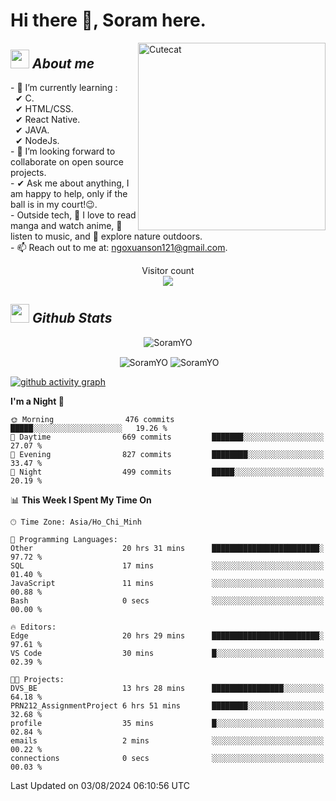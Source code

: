 # Hi there 👋, Soram here. 
 
<img align="right" width=300px alt="Cutecat" src="https://c.tenor.com/K33MDwMai28AAAAC/nyochio-d4dj.gif" />

## <img src="https://c.tenor.com/q8EQYnb8VLcAAAAi/re-zero.gif" width="30px">&nbsp;***About me***
 
\- 🌱 I’m currently learning :
  <br> &nbsp; ✔ C.
  <br> &nbsp; ✔ HTML/CSS.
  <br> &nbsp; ✔ React Native.
  <br> &nbsp; ✔ JAVA.
   <br> &nbsp; ✔ NodeJs.
<br> \- 👯 I’m looking forward to collaborate on open source projects.
<br> \- ✔ Ask me about anything, I am happy to help, only if the ball is in my court!😉.
<br> \- Outside tech,  📖 I love to read manga and watch anime, 🎵 listen to music, and 🌴 explore nature outdoors.
<br> \- 📫 Reach out to me at: ngoxuanson121@gmail.com.

<p align="center"> 
  Visitor count<br>
  <img src="https://profile-counter.glitch.me/SoramYO/count.svg" />
</p>

## <img src="https://c.tenor.com/moaQHad4VcMAAAAi/ram-dance.gif" width="30px">&nbsp;***Github Stats***
<p align="center"> <img src="https://komarev.com/ghpvc/?username=SoramYO" alt="SoramYO" /> </p>

<p align="center">&nbsp;<img align="center" src="https://github-readme-stats.vercel.app/api?username=SoramYO&theme=gotham&show_icons=true" alt="SoramYO" />

<img align="center" src="http://github-readme-streak-stats.herokuapp.com?user=SoramYO&theme=gotham&hide_border=true&date_format=M%20j%5B%2C%20Y%5D" alt="SoramYO" />


[![github activity graph](https://github-readme-activity-graph.vercel.app/graph?username=SoramYO&theme=tokyo-night)](https://github.com/SoramYO/github-readme-activity-graph)


<!--START_SECTION:waka-->
**I'm a Night 🦉** 

```text
🌞 Morning                476 commits         █████░░░░░░░░░░░░░░░░░░░░   19.26 % 
🌆 Daytime                669 commits         ███████░░░░░░░░░░░░░░░░░░   27.07 % 
🌃 Evening                827 commits         ████████░░░░░░░░░░░░░░░░░   33.47 % 
🌙 Night                  499 commits         █████░░░░░░░░░░░░░░░░░░░░   20.19 % 
```


📊 **This Week I Spent My Time On** 

```text
🕑︎ Time Zone: Asia/Ho_Chi_Minh

💬 Programming Languages: 
Other                    20 hrs 31 mins      ████████████████████████░   97.72 % 
SQL                      17 mins             ░░░░░░░░░░░░░░░░░░░░░░░░░   01.40 % 
JavaScript               11 mins             ░░░░░░░░░░░░░░░░░░░░░░░░░   00.88 % 
Bash                     0 secs              ░░░░░░░░░░░░░░░░░░░░░░░░░   00.00 % 

🔥 Editors: 
Edge                     20 hrs 29 mins      ████████████████████████░   97.61 % 
VS Code                  30 mins             █░░░░░░░░░░░░░░░░░░░░░░░░   02.39 % 

🐱‍💻 Projects: 
DVS_BE                   13 hrs 28 mins      ████████████████░░░░░░░░░   64.18 % 
PRN212_AssignmentProject 6 hrs 51 mins       ████████░░░░░░░░░░░░░░░░░   32.68 % 
profile                  35 mins             █░░░░░░░░░░░░░░░░░░░░░░░░   02.84 % 
emails                   2 mins              ░░░░░░░░░░░░░░░░░░░░░░░░░   00.22 % 
connections              0 secs              ░░░░░░░░░░░░░░░░░░░░░░░░░   00.03 % 
```


 Last Updated on 03/08/2024 06:10:56 UTC
<!--END_SECTION:waka-->
